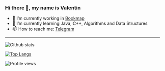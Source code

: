 ### Hi there 👋, my name is Valentin

- 🔭 I’m currently working in [Bookmap](https://bookmap.com/)
- 🌱 I’m currently learning Java, C++, Algorithms and Data Structures
- 📫 How to reach me: [Telegram](https://t.me/balik_mem/)
---

![Github stats](https://github-readme-stats.vercel.app/api?username=balikfromua&show_icons=true)

[![Top Langs](https://github-readme-stats.vercel.app/api/top-langs/?username=balikfromua&layout=compact)](https://github.com/anuraghazra/github-readme-stats)

![Profile views](https://gpvc.arturio.dev/balikfromua)
<!--
**BaLiKfromUA/balikfromua** is a ✨ _special_ ✨ repository because its `README.md` (this file) appears on your GitHub profile.

Here are some ideas to get you started:

- 🔭 I’m currently working on ...
- 🌱 I’m currently learning ...
- 👯 I’m looking to collaborate on ...
- 🤔 I’m looking for help with ...
- 💬 Ask me about ...
- 📫 How to reach me: ...
- 😄 Pronouns: ...
- ⚡ Fun fact: ...
-->

